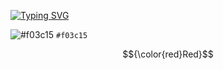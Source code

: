 [![Typing SVG](https://readme-typing-svg.herokuapp.com?font=Fira+Code&size=30&pause=1500&color=F79122&width=435&lines=Mini+Cours)]()

![#f03c15](https://placehold.co/15x15/f03c15/f03c15.png) `#f03c15`

$${\color{red}Red}$$
